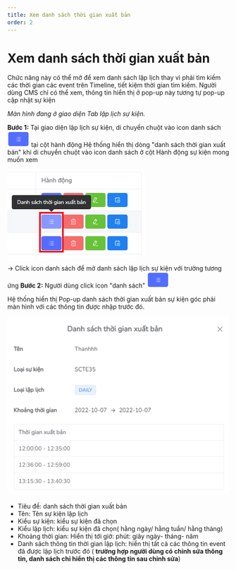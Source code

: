 ```yaml
---
title: Xem danh sách thời gian xuất bản
order: 2
---
```

# Xem danh sách thời gian xuất bản
Chức năng này có thể mở để xem danh sách lập lịch thay vì phải tìm kiếm các thời gian các event trên Timeline, tiết kiệm thời gian tìm kiếm.
 Người dùng CMS chỉ có thể xem, thông tin hiển thị ở pop-up này tương tự pop-up cập nhật sự kiện

*Màn hình đang ở giao diện Tab lập lịch sự kiện.*

 **Bước 1:** Tại giao diện lập lịch sự kiện,
 di chuyển chuột vào icon danh sách ![](../../images/Icon_List.png) tại cột hành động
 Hệ thống hiển thị dòng "danh sách thời gian xuất bản" khi di chuyển chuột vào icon danh sách ở cột Hành động sự kiện mong muốn xem

![](../../images/Action_publictime_schedule.png)

→ Click icon danh sách để mở danh sách lập lịch sự kiện với trường tương ứng
 **Bước 2:** Người dùng click icon "danh sách" ![](../../images/Icon_List.png)

 Hệ thống hiển thị Pop-up danh sách thời gian xuất bản sự kiện góc phải màn hình với các thông tin được nhập trước đó. 

 ![](../../images/Popup_publictime_Schedule.png)

* Tiêu đề: danh sách thời gian xuất bản
* Tên: Tên sự kiện lập lịch
* Kiểu sự kiện: kiểu sự kiện đã chọn
* Kiểu lập lịch: kiểu sự kiện đã chọn( hằng ngày/ hằng tuần/ hằng tháng)
* Khoảng thời gian: Hiển thị tới giờ: phút: giây ngày- tháng- năm
* Danh sách thông tin thời gian lập lịch: hiển thị tất cả các thông tin event đã được lập lịch trước đó ( **trường hợp người dùng có chỉnh sửa thông tin, danh sách chỉ hiển thị các thông tin sau chỉnh sửa**)